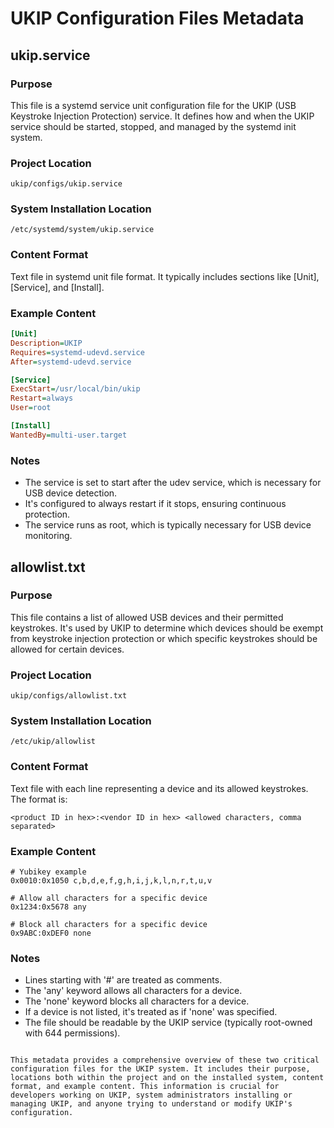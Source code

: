 
# UKIP Configuration Files Metadata

## ukip.service

### Purpose

This file is a systemd service unit configuration file for the UKIP (USB Keystroke Injection Protection) service. It defines how and when the UKIP service should be started, stopped, and managed by the systemd init system.

### Project Location

```
ukip/configs/ukip.service
```

### System Installation Location

```
/etc/systemd/system/ukip.service
```

### Content Format

Text file in systemd unit file format. It typically includes sections like [Unit], [Service], and [Install].

### Example Content

```ini
[Unit]
Description=UKIP
Requires=systemd-udevd.service
After=systemd-udevd.service

[Service]
ExecStart=/usr/local/bin/ukip
Restart=always
User=root

[Install]
WantedBy=multi-user.target
```

### Notes

- The service is set to start after the udev service, which is necessary for USB device detection.
- It's configured to always restart if it stops, ensuring continuous protection.
- The service runs as root, which is typically necessary for USB device monitoring.

## allowlist.txt

### Purpose

This file contains a list of allowed USB devices and their permitted keystrokes. It's used by UKIP to determine which devices should be exempt from keystroke injection protection or which specific keystrokes should be allowed for certain devices.

### Project Location

```
ukip/configs/allowlist.txt
```

### System Installation Location

```
/etc/ukip/allowlist
```

### Content Format

Text file with each line representing a device and its allowed keystrokes. The format is:

```
<product ID in hex>:<vendor ID in hex> <allowed characters, comma separated>
```

### Example Content

```
# Yubikey example
0x0010:0x1050 c,b,d,e,f,g,h,i,j,k,l,n,r,t,u,v

# Allow all characters for a specific device
0x1234:0x5678 any

# Block all characters for a specific device
0x9ABC:0xDEF0 none
```

### Notes

- Lines starting with '#' are treated as comments.
- The 'any' keyword allows all characters for a device.
- The 'none' keyword blocks all characters for a device.
- If a device is not listed, it's treated as if 'none' was specified.
- The file should be readable by the UKIP service (typically root-owned with 644 permissions).

```

This metadata provides a comprehensive overview of these two critical configuration files for the UKIP system. It includes their purpose, locations both within the project and on the installed system, content format, and example content. This information is crucial for developers working on UKIP, system administrators installing or managing UKIP, and anyone trying to understand or modify UKIP's configuration.